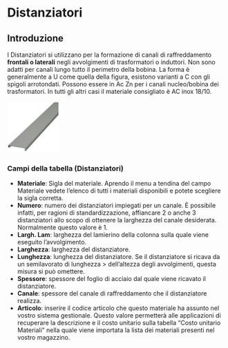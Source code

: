 # Distanziatori

## Introduzione
I Distanziatori si utilizzano per la formazione di canali di raffreddamento **frontali o laterali** negli avvolgimenti  di trasformatori o induttori. Non sono adatti per canali lungo tutto il perimetro della bobina. La forma è generalmente a U come quella della figura, esistono varianti a C con gli spigoli arrotondati.
Possono essere in Ac Zn per i canali nucleo/bobina dei trasformatori. In tutti gli altri casi il materiale consigliato è AC inox 18/10.

<img src="img/Distanziatori.jpg" height="120px">

### Campi della tabella (Distanziatori)

- **Materiale**:
Sigla del materiale. Aprendo il menu a tendina del campo Materiale vedete l’elenco di tutti i materiali disponibili e potete scegliere la sigla corretta.
- **Numero**: numero dei distanziatori impiegati per un canale. È possibile infatti, per ragioni di standardizzazione, affiancare 2 o anche 3 distanziatori allo scopo di ottenere la larghezza del canale desiderata. Normalmente questo valore è 1.
- **Largh. Lam**: larghezza del lamierino della colonna sulla quale viene eseguito l’avvolgimento.
- **Larghezza**: larghezza del distanziatore.
- **Lunghezza**: lunghezza del distanziatore. Se il distanziatore si ricava da un semilavorato di lunghezza > dell’altezza degli avvolgimenti, questa misura si può omettere.
- **Spessore**: spessore del foglio di acciaio dal quale viene ricavato il distanziatore.
- **Canale**: spessore del canale di raffreddamento che il distanziatore realizza.
- **Articolo**: inserire il codice articolo che questo materiale ha assunto nel vostro sistema gestionale. Questo valore permetterà alle applicazioni di recuperare la descrizione e il costo unitario sulla tabella “Costo unitario Materiali” nella quale viene importata la lista dei materiali presenti nel vostro magazzino.
